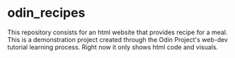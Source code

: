 # odin_recipes
This repository consists for an html website that provides recipe for a meal. This is a demonstration project created
through the Odin Project's web-dev tutorial learning process. Right now it only shows html code and visuals.
